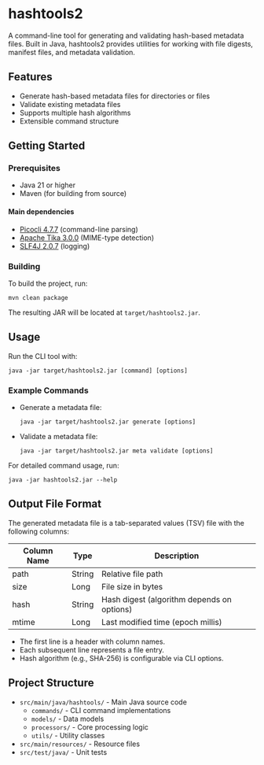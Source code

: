 # hashtools2

A command-line tool for generating and validating hash-based metadata files. Built in Java, hashtools2 provides utilities for working with file digests, manifest files, and metadata validation.

## Features

- Generate hash-based metadata files for directories or files
- Validate existing metadata files
- Supports multiple hash algorithms
- Extensible command structure

## Getting Started

### Prerequisites

- Java 21 or higher
- Maven (for building from source)

#### Main dependencies
- [Picocli 4.7.7](https://picocli.info/) (command-line parsing)
- [Apache Tika 3.0.0](https://tika.apache.org/) (MIME-type detection)
- [SLF4J 2.0.7](https://www.slf4j.org/) (logging)

### Building

To build the project, run:

```
mvn clean package
```

The resulting JAR will be located at `target/hashtools2.jar`.

## Usage

Run the CLI tool with:

```
java -jar target/hashtools2.jar [command] [options]
```

### Example Commands

- Generate a metadata file:
  ```
  java -jar target/hashtools2.jar generate [options]
  ```
- Validate a metadata file:
  ```
  java -jar target/hashtools2.jar meta validate [options]
  ```

For detailed command usage, run:

```
java -jar hashtools2.jar --help
```

## Output File Format

The generated metadata file is a tab-separated values (TSV) file with the following columns:

| Column Name | Type   | Description                                 |
|-------------|--------|---------------------------------------------|
| path        | String | Relative file path                          |
| size        | Long   | File size in bytes                          |
| hash        | String | Hash digest (algorithm depends on options)  |
| mtime       | Long   | Last modified time (epoch millis)           |

- The first line is a header with column names.
- Each subsequent line represents a file entry.
- Hash algorithm (e.g., SHA-256) is configurable via CLI options.

## Project Structure

- `src/main/java/hashtools/` - Main Java source code
  - `commands/` - CLI command implementations
  - `models/` - Data models
  - `processors/` - Core processing logic
  - `utils/` - Utility classes
- `src/main/resources/` - Resource files
- `src/test/java/` - Unit tests
